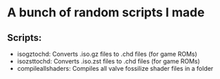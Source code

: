 # A bunch of random scripts I made

## Scripts:
- isogztochd: Converts .iso.gz files to .chd files (for game ROMs)
- isozsttochd: Converts .iso.zst files to .chd files (for game ROMs)
- compileallshaders: Compiles all valve fossilize shader files in a folder
